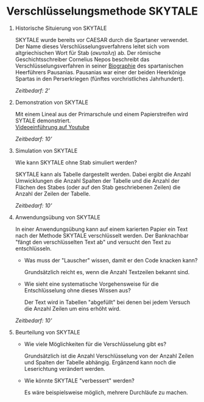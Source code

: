 # Verschlüsselungsmethode SKYTALE

1. Historische Situierung von SKYTALE
   
   SKYTALE wurde bereits vor CAESAR durch die Spartaner verwendet. Der
   Name dieses Verschlüsselungsverfahrens leitet sich vom altgriechischen
   Wort für Stab ($\sigma \kappa \upsilon \tau \alpha \lambda \eta$) ab.
   Der römische Geschichtsschreiber Cornelius Nepos beschreibt das
   Verschlüsselungsverfahren in seiner 
   [Biographie](https://www.gottwein.de/Lat/nepos/paus01.php#:~:text=id%20postquam%20Lacedaemonii%20rescierunt%2C%20legatos%20cum%20clava%20ad%20eum%20miserunt%2C%20in%20qua%20more%20illorum%20erat%20scriptum%3A%20nisi%20domum%20reverteretur%2C%20se%20capitis%20eum%20damnaturos.) 
   des spartanischen
   Heerführers Pausanias. Pausanias war einer der beiden Heerkönige
   Spartas in den Perserkriegen (fünftes vorchristliches Jahrhundert).

   *Zeitbedarf: 2'*

2. Demonstration von SKYTALE
   
   Mit einem Lineal aus der Primarschule und einem Papierstreifen wird
   SYTALE demonstriert.  
   [Videoeinführung auf Youtube](https://youtu.be/EhS2KN1mgVA)

   *Zeitbedarf: 10'*

3. Simulation von SKYTALE
   
   Wie kann SKYTALE ohne Stab simuliert werden?

   SKYTALE kann als Tabelle dargestellt werden. Dabei ergibt die Anzahl
   Umwicklungen die Anzahl Spalten der Tabelle und die Anzahl der
   Flächen des Stabes (oder auf den Stab geschriebenen Zeilen) die
   Anzahl der Zeilen der Tabelle.

   *Zeitbedarf: 10'*

4. Anwendungsübung von SKYTALE
   
   In einer Anwendungsübung kann auf einem karierten Papier ein Text
   nach der Methode SKYTALE verschlüsselt werden. Der Banknachbar "fängt
   den verschlüsselten Text ab" und versucht den Text zu entschlüsseln.

   - Was muss der "Lauscher" wissen, damit er den Code knacken kann?
     
     Grundsätzlich reicht es, wenn die Anzahl Textzeilen bekannt sind.
   - Wie sieht eine systematische Vorgehensweise für die Entschlüsselung
     ohne dieses Wissen aus?

     Der Text wird in Tabellen "abgefüllt" bei denen bei jedem Versuch
     die Anzahl Zeilen um eins erhöht wird.

   *Zeitbedarf: 10'*

5. Beurteilung von SKYTALE
   
   - Wie viele Möglichkeiten für die Verschlüsselung gibt es?
     
     Grundsätzlich ist die Anzahl Verschlüsselung von der Anzahl Zeilen
     und Spalten der Tabelle abhängig. Ergänzend kann noch die
     Leserichtung verändert werden.

   - Wie könnte SKYTALE "verbessert" werden?
     
     Es wäre beispielsweise möglich, mehrere Durchläufe zu machen.
